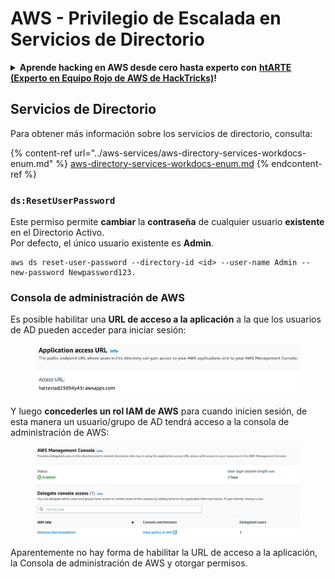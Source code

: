 # AWS - Privilegio de Escalada en Servicios de Directorio

<details>

<summary><strong>Aprende hacking en AWS desde cero hasta experto con</strong> <a href="https://training.hacktricks.xyz/courses/arte"><strong>htARTE (Experto en Equipo Rojo de AWS de HackTricks)</strong></a><strong>!</strong></summary>

Otras formas de apoyar a HackTricks:

* Si deseas ver tu **empresa anunciada en HackTricks** o **descargar HackTricks en PDF** Consulta los [**PLANES DE SUSCRIPCIÓN**](https://github.com/sponsors/carlospolop)!
* Obtén la [**merchandising oficial de PEASS & HackTricks**](https://peass.creator-spring.com)
* Descubre [**La Familia PEASS**](https://opensea.io/collection/the-peass-family), nuestra colección exclusiva de [**NFTs**](https://opensea.io/collection/the-peass-family)
* **Únete al** 💬 [**grupo de Discord**](https://discord.gg/hRep4RUj7f) o al [**grupo de telegram**](https://t.me/peass) o **síguenos** en **Twitter** 🐦 [**@hacktricks\_live**](https://twitter.com/hacktricks\_live)**.**
* **Comparte tus trucos de hacking enviando PRs a los repositorios de** [**HackTricks**](https://github.com/carlospolop/hacktricks) y [**HackTricks Cloud**](https://github.com/carlospolop/hacktricks-cloud).

</details>

## Servicios de Directorio

Para obtener más información sobre los servicios de directorio, consulta:

{% content-ref url="../aws-services/aws-directory-services-workdocs-enum.md" %}
[aws-directory-services-workdocs-enum.md](../aws-services/aws-directory-services-workdocs-enum.md)
{% endcontent-ref %}

### `ds:ResetUserPassword`

Este permiso permite **cambiar** la **contraseña** de cualquier usuario **existente** en el Directorio Activo.\
Por defecto, el único usuario existente es **Admin**.
```
aws ds reset-user-password --directory-id <id> --user-name Admin --new-password Newpassword123.
```
### Consola de administración de AWS

Es posible habilitar una **URL de acceso a la aplicación** a la que los usuarios de AD pueden acceder para iniciar sesión:

<figure><img src="../../../.gitbook/assets/image (244).png" alt=""><figcaption></figcaption></figure>

Y luego **concederles un rol IAM de AWS** para cuando inicien sesión, de esta manera un usuario/grupo de AD tendrá acceso a la consola de administración de AWS:

<figure><img src="../../../.gitbook/assets/image (155).png" alt=""><figcaption></figcaption></figure>

Aparentemente no hay forma de habilitar la URL de acceso a la aplicación, la Consola de administración de AWS y otorgar permisos.

